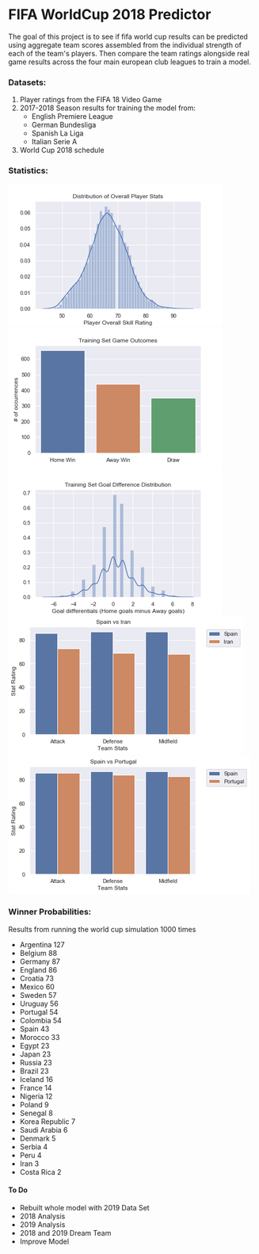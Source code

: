 # FIFA WorldCup 2018 Predictor
The goal of this project is to see if fifa world cup results can be predicted using aggregate team scores assembled from the individual strength of each of the team's players. Then compare the team ratings alongside real game results across the four main european club leagues to train a model.

### Datasets:
1. Player ratings from the FIFA 18 Video Game
2. 2017-2018 Season results for training the model from:
    * English Premiere League
    * German Bundesliga
    * Spanish La Liga
    * Italian Serie A
3. World Cup 2018 schedule

### Statistics:
![Run](Images/player_stats_distribution.png) 
![Run](Images/training_set_outcomes.png)
![Run](Images/goal_diff_distribution.png) 
![Run](Images/spain_vs_iran.png)
![Run](Images/spain_vs_portugal.png)

### Winner Probabilities: 

Results from running the world cup simulation 1000 times
* Argentina 127
* Belgium 88
* Germany 87
* England 86
* Croatia 73
* Mexico 60
* Sweden 57
* Uruguay 56
* Portugal 54
* Colombia 54
* Spain 43
* Morocco 33
* Egypt 23
* Japan 23
* Russia 23
* Brazil 23
* Iceland 16
* France 14
* Nigeria 12
* Poland 9
* Senegal 8
* Korea Republic 7
* Saudi Arabia 6
* Denmark 5
* Serbia 4
* Peru 4
* Iran 3
* Costa Rica 2

#### To Do
* Rebuilt whole model with 2019 Data Set
* 2018 Analysis
* 2019 Analysis
* 2018 and 2019 Dream Team
* Improve Model
